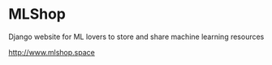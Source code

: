# MLShop

Django website for ML lovers to store and share machine learning resources

http://www.mlshop.space
